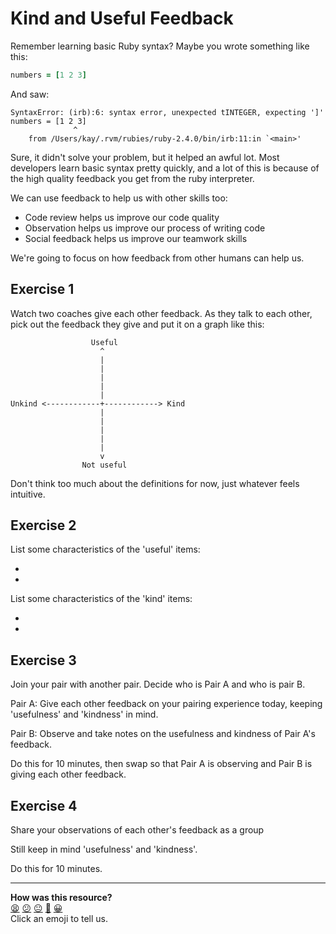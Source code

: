 Kind and Useful Feedback
========================

Remember learning basic Ruby syntax? Maybe you wrote something like this:

```ruby
numbers = [1 2 3]
```

And saw:

```
SyntaxError: (irb):6: syntax error, unexpected tINTEGER, expecting ']'
numbers = [1 2 3]
              ^
	from /Users/kay/.rvm/rubies/ruby-2.4.0/bin/irb:11:in `<main>'
```

Sure, it didn't solve your problem, but it helped an awful lot. Most developers learn basic syntax pretty quickly, and a lot of this is because of the high quality feedback you get from the ruby interpreter.

We can use feedback to help us with other skills too:

* Code review helps us improve our code quality
* Observation helps us improve our process of writing code
* Social feedback helps us improve our teamwork skills

We're going to focus on how feedback from other humans can help us.

## Exercise 1

Watch two coaches give each other feedback. As they talk to each other, pick out the feedback they give and put it on a graph like this:

```
                  Useful
                    ^
                    |
                    |
                    |
                    |
                    |
Unkind <------------+------------> Kind
                    |            
                    |
                    |
                    |
                    |
                    v
                Not useful
```

Don't think too much about the definitions for now, just whatever feels intuitive.

## Exercise 2

List some characteristics of the 'useful' items:

*
*

List some characteristics of the 'kind' items:

*
*

## Exercise 3

Join your pair with another pair. Decide who is Pair A and who is pair B.

Pair A: Give each other feedback on your pairing experience today, keeping 'usefulness' and 'kindness' in mind.

Pair B: Observe and take notes on the usefulness and kindness of Pair A's feedback.

Do this for 10 minutes, then swap so that Pair A is observing and Pair B is giving each other feedback.

## Exercise 4

Share your observations of each other's feedback as a group

Still keep in mind 'usefulness' and 'kindness'.

Do this for 10 minutes.

<!-- BEGIN GENERATED SECTION DO NOT EDIT -->

---

**How was this resource?**  
[😫](https://airtable.com/shrUJ3t7KLMqVRFKR?prefill_Repository=skills-workshops&prefill_File=practicals/kind_and_useful_feedback.md&prefill_Sentiment=😫) [😕](https://airtable.com/shrUJ3t7KLMqVRFKR?prefill_Repository=skills-workshops&prefill_File=practicals/kind_and_useful_feedback.md&prefill_Sentiment=😕) [😐](https://airtable.com/shrUJ3t7KLMqVRFKR?prefill_Repository=skills-workshops&prefill_File=practicals/kind_and_useful_feedback.md&prefill_Sentiment=😐) [🙂](https://airtable.com/shrUJ3t7KLMqVRFKR?prefill_Repository=skills-workshops&prefill_File=practicals/kind_and_useful_feedback.md&prefill_Sentiment=🙂) [😀](https://airtable.com/shrUJ3t7KLMqVRFKR?prefill_Repository=skills-workshops&prefill_File=practicals/kind_and_useful_feedback.md&prefill_Sentiment=😀)  
Click an emoji to tell us.

<!-- END GENERATED SECTION DO NOT EDIT -->
